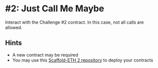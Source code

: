 # #2: Just Call Me Maybe

Interact with the Challenge #2 contract. In this case, not all calls are allowed.

## Hints

- A new contract may be required
- You may use this [Scaffold-ETH 2 repository](https://github.com/buidlguidl/ctf-devcon/) to deploy your contracts

